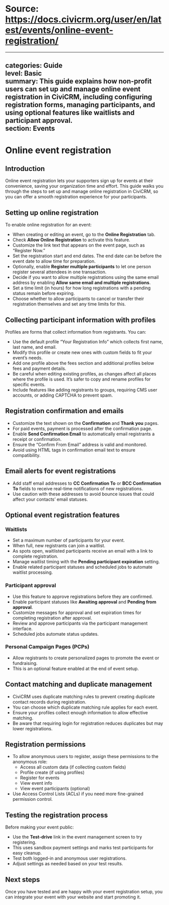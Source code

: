 # Source: https://docs.civicrm.org/user/en/latest/events/online-event-registration/

---
categories: Guide  
level: Basic  
summary: This guide explains how non-profit users can set up and manage online event registration in CiviCRM, including configuring registration forms, managing participants, and using optional features like waitlists and participant approval.  
section: Events  
---

# Online event registration

## Introduction

Online event registration lets your supporters sign up for events at their convenience, saving your organization time and effort. This guide walks you through the steps to set up and manage online registration in CiviCRM, so you can offer a smooth registration experience for your participants.

## Setting up online registration

To enable online registration for an event:

- When creating or editing an event, go to the **Online Registration** tab.
- Check **Allow Online Registration** to activate this feature.
- Customize the link text that appears on the event page, such as “Register Now.”
- Set the registration start and end dates. The end date can be before the event date to allow time for preparation.
- Optionally, enable **Register multiple participants** to let one person register several attendees in one transaction.
- Decide if you want to allow multiple registrations using the same email address by enabling **Allow same email and multiple registrations**.
- Set a time limit (in hours) for how long registrations with a pending status remain before expiring.
- Choose whether to allow participants to cancel or transfer their registration themselves and set any time limits for this.

## Collecting participant information with profiles

Profiles are forms that collect information from registrants. You can:

- Use the default profile “Your Registration Info” which collects first name, last name, and email.
- Modify this profile or create new ones with custom fields to fit your event’s needs.
- Add one profile above the fees section and additional profiles below fees and payment details.
- Be careful when editing existing profiles, as changes affect all places where the profile is used. It’s safer to copy and rename profiles for specific events.
- Include features like adding registrants to groups, requiring CMS user accounts, or adding CAPTCHA to prevent spam.

## Registration confirmation and emails

- Customize the text shown on the **Confirmation** and **Thank you** pages.
- For paid events, payment is processed after the confirmation page.
- Enable **Send Confirmation Email** to automatically email registrants a receipt or confirmation.
- Ensure the “Confirm From Email” address is valid and monitored.
- Avoid using HTML tags in confirmation email text to ensure compatibility.

## Email alerts for event registrations

- Add staff email addresses to **CC Confirmation To** or **BCC Confirmation To** fields to receive real-time notifications of new registrations.
- Use caution with these addresses to avoid bounce issues that could affect your contacts’ email statuses.

## Optional event registration features

### Waitlists

- Set a maximum number of participants for your event.
- When full, new registrants can join a waitlist.
- As spots open, waitlisted participants receive an email with a link to complete registration.
- Manage waitlist timing with the **Pending participant expiration** setting.
- Enable related participant statuses and scheduled jobs to automate waitlist processing.

### Participant approval

- Use this feature to approve registrations before they are confirmed.
- Enable participant statuses like **Awaiting approval** and **Pending from approval**.
- Customize messages for approval and set expiration times for completing registration after approval.
- Review and approve participants via the participant management interface.
- Scheduled jobs automate status updates.

### Personal Campaign Pages (PCPs)

- Allow registrants to create personalized pages to promote the event or fundraising.
- This is an optional feature enabled at the end of event setup.

## Contact matching and duplicate management

- CiviCRM uses duplicate matching rules to prevent creating duplicate contact records during registration.
- You can choose which duplicate matching rule applies for each event.
- Ensure your profiles collect enough information to allow effective matching.
- Be aware that requiring login for registration reduces duplicates but may lower registrations.

## Registration permissions

- To allow anonymous users to register, assign these permissions to the anonymous role:
  - Access all custom data (if collecting custom fields)
  - Profile create (if using profiles)
  - Register for events
  - View event info
  - View event participants (optional)
- Use Access Control Lists (ACLs) if you need more fine-grained permission control.

## Testing the registration process

Before making your event public:

- Use the **Test-drive** link in the event management screen to try registering.
- This uses sandbox payment settings and marks test participants for easy cleanup.
- Test both logged-in and anonymous user registrations.
- Adjust settings as needed based on your test results.

## Next steps

Once you have tested and are happy with your event registration setup, you can integrate your event with your website and start promoting it.